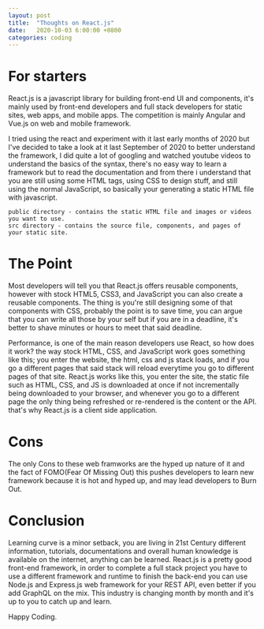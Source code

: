 ```yaml
---
layout: post
title:  "Thoughts on React.js"
date:   2020-10-03 6:00:00 +0800
categories: coding
---
```


# For starters
React.js is a javascript library for building front-end UI and components, it's mainly used by front-end developers and full stack developers for static sites, web apps, and mobile apps. The competition is mainly Angular and Vue.js on web and mobile framework.

I tried using the react and experiment with it last early months of 2020 but I've decided to take a look at it last September of 2020 to better understand the framework, I did quite a lot of googling and watched youtube videos to understand the basics of the syntax, there's no easy way to learn a framework but to read the documentation and from there i understand that you are still using some HTML tags, using CSS to design stuff, and still using the normal JavaScript, so basically your generating a static HTML file with javascript.

```
public directory - contains the static HTML file and images or videos you want to use.
src directory - contains the source file, components, and pages of your static site.
```

# The Point 
Most developers will tell you that React.js offers reusable components, however with stock HTML5, CSS3, and JavaScript you can also create a reusable components. The thing is you're still designing some of that components with CSS, probably the point is to save time, you can argue that you can write all those by your self but if you are in a deadline, it's better to shave minutes or hours to meet that said deadline.

Performance, is one of the main reason developers use React, so how does it work? the way stock HTML, CSS, and JavaScript work goes something like this; you enter the website, the html, css and js stack loads, and if you go a different pages that said stack will reload everytime you go to different pages of that site. React.js works like this, you enter the site, the static file such as HTML, CSS, and JS is downloaded at once if not incrementally being downloaded to your browser, and whenever you go to a different page the only thing being refreshed or re-rendered is the content or the API. that's why React.js is a client side application.

# Cons 
The only Cons to these web framworks are the hyped up nature of it and the fact of FOMO(Fear Of Missing Out) this pushes developers to learn new framework because it is hot and hyped up, and may lead developers to Burn Out.

# Conclusion
Learning curve is a minor setback, you are living in 21st Century different information, tutorials, documentations and overall human knowledge is available on the internet, anything can be learned. React.js is a pretty good front-end framework, in order to complete a full stack project you have to use a different framework and runtime to finish the back-end you can use Node.js and Express.js web framework for your REST API, even better if you add GraphQL on the mix. This industry is changing month by month and it's up to you to catch up and learn.

Happy Coding.